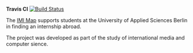 **Travis CI**
[![Build Status](https://travis-ci.org/mfps/imiMapR4.svg?branch=master)](https://travis-ci.org/imi-htw/IMI-Maps)


The [IMI Map](http://imi-map.f4.htw-berlin.de) supports students at the University of Applied Sciences Berlin in finding an internship abroad.

The project was developed as part of the study of international media and computer sience.


